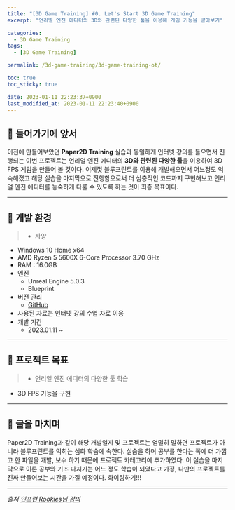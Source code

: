 ```yaml
---
title: "[3D Game Training] #0. Let's Start 3D Game Training"
excerpt: "언리얼 엔진 에디터의 3D와 관련된 다양한 툴을 이용해 게임 기능을 알아보기"

categories:
  - 3D Game Training
tags:
  - [3D Game Training]

permalink: /3d-game-training/3d-game-training-ot/

toc: true
toc_sticky: true

date: 2023-01-11 22:23:37+0900
last_modified_at: 2023-01-11 22:23:40+0900
---
```


## 👻 들어가기에 앞서
이전에 만들어보았던 **Paper2D Training** 실습과 동일하게 인터넷 강의를 들으면서 진행되는 이번 프로젝트는 언리얼 엔진 에디터의 **3D와 관련된 다양한 툴**을 이용하여 3D FPS 게임을 만들어 볼 것이다. 이제껏 블루프린트를 이용해 개발해오면서 어느정도 익숙해졌고 해당 실습을 마지막으로 진행함으로써 더 심층적인 코드까지 구현해보고 언리얼 엔진 에디터를 능숙하게 다룰 수 있도록 하는 것이 최종 목표이다.

***

## 👻 개발 환경
> - 사양
  - Windows 10 Home x64
  - AMD Ryzen 5 5600X 6-Core Processor 3.70 GHz
  - RAM : 16.0GB
- 엔진
  - Unreal Engine 5.0.3
  - Blueprint
- 버전 관리
  - [GitHub](https://github.com/choi-dan-di/Study_UE/tree/main/UE5/UE5_3DGame)
- 사용된 자료는 인터넷 강의 수업 자료 이용
- 개발 기간
  - 2023.01.11 ~

***

## 👻 프로젝트 목표
> - 언리얼 엔진 에디터의 다양한 툴 학습
- 3D FPS 기능을 구현

***

## 👻 글을 마치며
Paper2D Training과 같이 해당 개발일지 및 프로젝트는 엄밀히 말하면 프로젝트가 아니라 블루프린트를 익히는 심화 학습에 속한다. 실습을 하며 공부를 한다는 쪽에 더 가깝고 한 파일을 개발, 보수 하기 때문에 프로젝트 카테고리에 추가하였다. 이 실습을 마지막으로 이론 공부와 기초 다지기는 어느 정도 학습이 되었다고 가정, 나만의 프로젝트를 진짜 만들어보는 시간을 가질 예정이다. 화이팅하기!!!

***

_출처_
_[인프런 Rookies님 강의](https://inf.run/AXLS)_